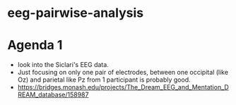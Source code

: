 # eeg-pairwise-analysis

# Agenda 1
- look into the Siclari's EEG data.
- Just focusing on only one pair of electrodes, between one occipital (like Oz) and parietal like Pz from 1 participant is probably good. 
- https://bridges.monash.edu/projects/The_Dream_EEG_and_Mentation_DREAM_database/158987

